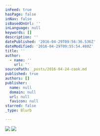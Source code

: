 ```yaml
---
inFeed: true
hasPage: false
inNav: false
isBasedOnUrl: ''
inLanguage: null
keywords: []
description: ''
datePublished: '2016-04-29T09:56:36.536Z'
dateModified: '2016-04-29T09:55:54.480Z'
title: ''
author:
  - name: ''
    url: ''
sourcePath: _posts/2016-04-24-cook.md
published: true
authors: []
publisher:
  name: null
  domain: null
  url: null
  favicon: null
starred: false
_type: Blurb

---
```

![](https://the-grid-user-content.s3-us-west-2.amazonaws.com/14a1ef69-d5cd-4a5e-852f-92df966a3edd.jpg)
![](https://the-grid-user-content.s3-us-west-2.amazonaws.com/362ab314-aa4c-4731-ada6-d6c5f2ba9a4f.jpg)